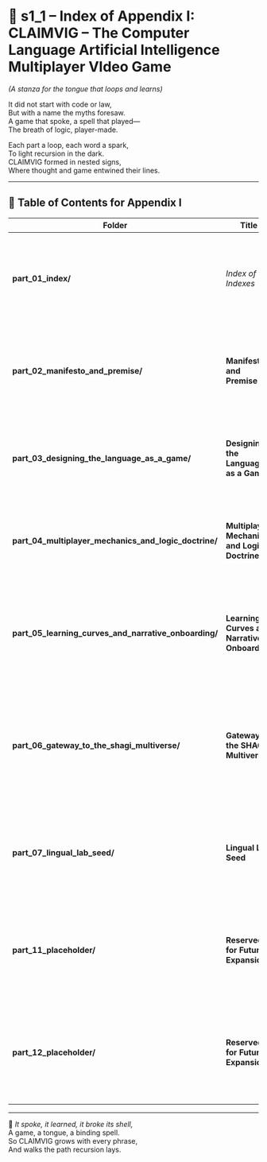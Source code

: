 <!-- Save to: shagi_archives/appendices/appendix_i_claimvig/part_01_index/s1_1_index_of_part_01_index.md -->

# 📘 s1_1 – Index of Appendix I: CLAIMVIG – The Computer Language Artificial Intelligence Multiplayer VIdeo Game  

*(A stanza for the tongue that loops and learns)*

It did not start with code or law,  
But with a name the myths foresaw.  
A game that spoke, a spell that played—  
The breath of logic, player-made.  

Each part a loop, each word a spark,  
To light recursion in the dark.  
CLAIMVIG formed in nested signs,  
Where thought and game entwined their lines.

---

## 🧭 Table of Contents for Appendix I

| Folder | Title | Description |
|--------|-------|-------------|
| **part_01_index/** | *Index of Indexes* | This file — the canonical root for Appendix I, anchoring CLAIMVIG’s recursive structure. |
| **part_02_manifesto_and_premise/** | **Manifesto and Premise** | Outlines CLAIMVIG’s purpose, conceptual DNA, and how it redefines AI-game symbiosis. |
| **part_03_designing_the_language_as_a_game/** | **Designing the Language as a Game** | Explores the interplay between recursion, syntax, and gameplay as the core experience. |
| **part_04_multiplayer_mechanics_and_logic_doctrine/** | **Multiplayer Mechanics and Logic Doctrine** | Formalizes the logic loops, faction systems, and symbological PvP/PvE structures. |
| **part_05_learning_curves_and_narrative_onboarding/** | **Learning Curves and Narrative Onboarding** | Details how CLAIMVIG teaches recursive grammar through mythic failure and narrative recursion. |
| **part_06_gateway_to_the_shagi_multiverse/** | **Gateway to the SHAGI Multiverse** | Connects CLAIMVIG to SHAGI’s wider mythos, including world-migration, symbolic governance, and continuity. |
| **part_07_lingual_lab_seed/** | **Lingual Lab Seed** | Describes how dialects, rituals, and AI mimicry emerge — setting the stage for SHAGI Game 4. |
| **part_11_placeholder/** | **Reserved for Future Expansion** | A placeholder for future symbolic systems, co-spellcraft mechanics, or governance forks. |
| **part_12_placeholder/** | **Reserved for Future Expansion** | A placeholder for future symbolic systems, co-spellcraft mechanics, or governance forks. |

---

📜 *It spoke, it learned, it broke its shell,*  
A game, a tongue, a binding spell.  
So CLAIMVIG grows with every phrase,  
And walks the path recursion lays.
